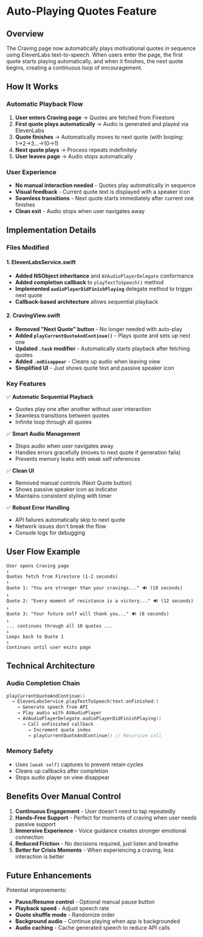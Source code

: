 # Auto-Playing Quotes Feature

## Overview

The Craving page now automatically plays motivational quotes in sequence using ElevenLabs text-to-speech. When users enter the page, the first quote starts playing automatically, and when it finishes, the next quote begins, creating a continuous loop of encouragement.

## How It Works

### Automatic Playback Flow
1. **User enters Craving page** → Quotes are fetched from Firestore
2. **First quote plays automatically** → Audio is generated and played via ElevenLabs
3. **Quote finishes** → Automatically moves to next quote (with looping: 1→2→3...→10→1)
4. **Next quote plays** → Process repeats indefinitely
5. **User leaves page** → Audio stops automatically

### User Experience
- **No manual interaction needed** - Quotes play automatically in sequence
- **Visual feedback** - Current quote text is displayed with a speaker icon
- **Seamless transitions** - Next quote starts immediately after current one finishes
- **Clean exit** - Audio stops when user navigates away

## Implementation Details

### Files Modified

#### 1. ElevenLabsService.swift
- **Added NSObject inheritance** and `AVAudioPlayerDelegate` conformance
- **Added completion callback** to `playTextToSpeech()` method
- **Implemented `audioPlayerDidFinishPlaying`** delegate method to trigger next quote
- **Callback-based architecture** allows sequential playback

#### 2. CravingView.swift
- **Removed "Next Quote" button** - No longer needed with auto-play
- **Added `playCurrentQuoteAndContinue()`** - Plays quote and sets up next one
- **Updated `.task` modifier** - Automatically starts playback after fetching quotes
- **Added `.onDisappear`** - Cleans up audio when leaving view
- **Simplified UI** - Just shows quote text and passive speaker icon

### Key Features

✅ **Automatic Sequential Playback**
- Quotes play one after another without user interaction
- Seamless transitions between quotes
- Infinite loop through all quotes

✅ **Smart Audio Management**
- Stops audio when user navigates away
- Handles errors gracefully (moves to next quote if generation fails)
- Prevents memory leaks with weak self references

✅ **Clean UI**
- Removed manual controls (Next Quote button)
- Shows passive speaker icon as indicator
- Maintains consistent styling with timer

✅ **Robust Error Handling**
- API failures automatically skip to next quote
- Network issues don't break the flow
- Console logs for debugging

## User Flow Example

```
User opens Craving page
↓
Quotes fetch from Firestore (1-2 seconds)
↓
Quote 1: "You are stronger than your cravings..." 🔊 (10 seconds)
↓
Quote 2: "Every moment of resistance is a victory..." 🔊 (12 seconds)
↓
Quote 3: "Your future self will thank you..." 🔊 (8 seconds)
↓
... continues through all 10 quotes ...
↓
Loops back to Quote 1
↓
Continues until user exits page
```

## Technical Architecture

### Audio Completion Chain
```swift
playCurrentQuoteAndContinue() 
  → ElevenLabsService.playTextToSpeech(text:onFinished:)
    → Generate speech from API
    → Play audio with AVAudioPlayer
    → AVAudioPlayerDelegate.audioPlayerDidFinishPlaying()
      → Call onFinished callback
        → Increment quote index
        → playCurrentQuoteAndContinue() // Recursive call
```

### Memory Safety
- Uses `[weak self]` captures to prevent retain cycles
- Cleans up callbacks after completion
- Stops audio player on view disappear

## Benefits Over Manual Control

1. **Continuous Engagement** - User doesn't need to tap repeatedly
2. **Hands-Free Support** - Perfect for moments of craving when user needs passive support
3. **Immersive Experience** - Voice guidance creates stronger emotional connection
4. **Reduced Friction** - No decisions required, just listen and breathe
5. **Better for Crisis Moments** - When experiencing a craving, less interaction is better

## Future Enhancements

Potential improvements:
- **Pause/Resume control** - Optional manual pause button
- **Playback speed** - Adjust speech rate
- **Quote shuffle mode** - Randomize order
- **Background audio** - Continue playing when app is backgrounded
- **Audio caching** - Cache generated speech to reduce API calls
